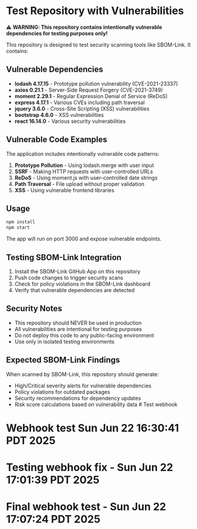 # Test Repository with Vulnerabilities

⚠️ **WARNING: This repository contains intentionally vulnerable dependencies for testing purposes only!**

This repository is designed to test security scanning tools like SBOM-Link. It contains:

## Vulnerable Dependencies

- **lodash 4.17.15** - Prototype pollution vulnerability (CVE-2021-23337)
- **axios 0.21.1** - Server-Side Request Forgery (CVE-2021-3749)
- **moment 2.29.1** - Regular Expression Denial of Service (ReDoS)
- **express 4.17.1** - Various CVEs including path traversal
- **jquery 3.6.0** - Cross-Site Scripting (XSS) vulnerabilities
- **bootstrap 4.6.0** - XSS vulnerabilities
- **react 16.14.0** - Various security vulnerabilities

## Vulnerable Code Examples

The application includes intentionally vulnerable code patterns:

1. **Prototype Pollution** - Using lodash.merge with user input
2. **SSRF** - Making HTTP requests with user-controlled URLs
3. **ReDoS** - Using moment.js with user-controlled date strings
4. **Path Traversal** - File upload without proper validation
5. **XSS** - Using vulnerable frontend libraries

## Usage

```bash
npm install
npm start
```

The app will run on port 3000 and expose vulnerable endpoints.

## Testing SBOM-Link Integration

1. Install the SBOM-Link GitHub App on this repository
2. Push code changes to trigger security scans
3. Check for policy violations in the SBOM-Link dashboard
4. Verify that vulnerable dependencies are detected

## Security Notes

- This repository should NEVER be used in production
- All vulnerabilities are intentional for testing purposes
- Do not deploy this code to any public-facing environment
- Use only in isolated testing environments

## Expected SBOM-Link Findings

When scanned by SBOM-Link, this repository should generate:

- High/Critical severity alerts for vulnerable dependencies
- Policy violations for outdated packages
- Security recommendations for dependency updates
- Risk score calculations based on vulnerability data # Test webhook
# Webhook test Sun Jun 22 16:30:41 PDT 2025
# Testing webhook fix - Sun Jun 22 17:01:39 PDT 2025
# Final webhook test - Sun Jun 22 17:07:24 PDT 2025
